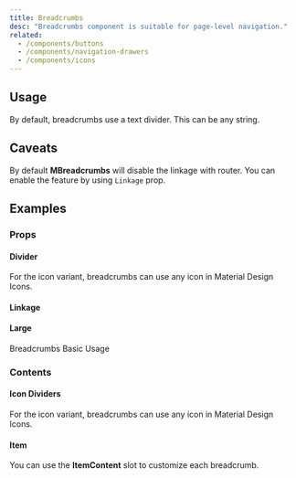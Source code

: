 ```yaml
---
title: Breadcrumbs
desc: "Breadcrumbs component is suitable for page-level navigation."
related:
  - /components/buttons
  - /components/navigation-drawers
  - /components/icons
---
```


## Usage

By default, breadcrumbs use a text divider. This can be any string.

<breadcrumbs-usage></breadcrumbs-usage>

## Caveats

<!--alert:info-->
By default **MBreadcrumbs** will disable the linkage with router. You can enable the feature by using `Linkage` prop.

## Examples

### Props

#### Divider

For the icon variant, breadcrumbs can use any icon in Material Design Icons.

<masa-example file="Examples.components.breadcrumbs.Divider"></masa-example>

#### Linkage

<masa-example file="Examples.components.breadcrumbs.Linkage"></masa-example>

#### Large

Breadcrumbs Basic Usage

<masa-example file="Examples.components.breadcrumbs.Large"></masa-example>

### Contents

#### Icon Dividers

For the icon variant, breadcrumbs can use any icon in Material Design Icons.

<masa-example file="Examples.components.breadcrumbs.IconDividers"></masa-example>

#### Item

You can use the **ItemContent** slot to customize each breadcrumb.

<masa-example file="Examples.components.breadcrumbs.Item"></masa-example>